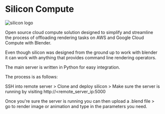 # Silicon Compute
![silicon logo](https://i.imgur.com/XhUrBqz.png)

Open source cloud compute solution designed to simplify and streamline the process of offloading rendering tasks on AWS and Google Cloud Compute with Blender.

Even though silicon was designed from the ground up to work with blender it can work with anything that provides command line rendering operators.

The main server is written in Python for easy integration.

The process is as follows:

SSH into remote server > Clone and deploy silicon > Make sure the server is running by visiting http://<remote_server_ip:5000

Once you're sure the server is running you can then upload a .blend file > go to render image or animation and type in the parameters you need.
